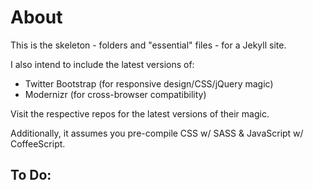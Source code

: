 About
=====

This is the skeleton - folders and "essential" files - for a Jekyll site. 

I also intend to include the latest versions of:

- Twitter Bootstrap (for responsive design/CSS/jQuery magic)
- Modernizr (for cross-browser compatibility)

Visit the respective repos for the latest versions of their magic.

Additionally, it assumes you pre-compile CSS w/ SASS & JavaScript w/ CoffeeScript.

To Do:
------
